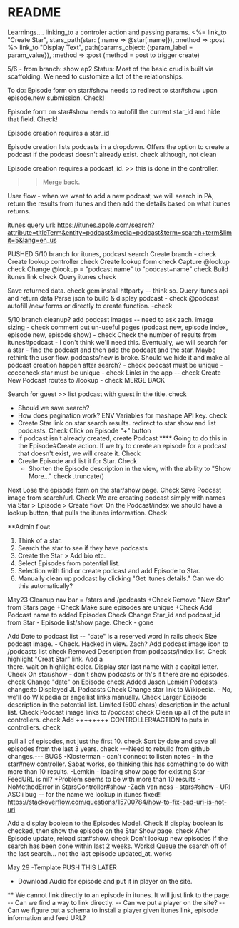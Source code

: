 # README

Learnings....
linking_to a controler action and passing params. 
<%= link_to "Create Star", stars_path(star: {:name => @star[:name]}), :method => :post %>
link_to "Display Text", path(params_object: {:param_label = param_value}), :method => :post (method = post to trigger create)


5/6 - from branch: show ep2
Status: Most of the basic crud is built via scaffolding. We need to customize a lot of the relationships. 

To do:
Episode form on star#show needs to redirect to star#show upon episode.new submission. Check!

Episode form on star#show needs to autofill the current star_id and hide that field. Check!

Episode creation requires a star_id

Episode creation lists podcasts in a dropdown. Offers the option to create a podcast if the podcast doesn't already exist. check although, not clean
<!-- <%= form.select :star_id, options_for_select([[@star.name, @star.id]]) %>  -->
<!-- <%= form.select :podcast_id, options_for_select([[@podcast.name, @podcast.id]]) %>  -->

Episode creation requires a podcast_id. >> this is done in the controller.

>> Merge back.


User flow - when we want to add a new podcast, we will search in PA, return the results from itunes and then add the details based on what itunes returns. 

itunes query url: https://itunes.apple.com/search?attribute=titleTerm&entity=podcast&media=podcast&term=search+term&limit=5&lang=en_us

PUSHED 5/10 branch for itunes, podcast search
Create branch - check
Create lookup controller check
Create lookup form check
Capture @lookup check 
Change @lookup = "podcast name" to "podcast+name" check
Build itunes link check
Query itunes check
	
Save returned data. check
	gem install httparty -- think so. 
	Query itunes api and return data
Parse json to build & display podcast - check
@podcast autofill /new forms or directly to create function. -check 

5/10 branch cleanup?
add podcast images -- need to ask zach.
image sizing - check
comment out un-useful pages (podcast new, episode index, episode new, episode show) - check
Check the number of results from itunes#podcast - I don't think we'll need this. Eventually, we will search for a star - find the podcast and then add the podcast and the star. Maybe rethink the user flow. 
podcasts/new is broke. Should we hide it and make all podcast creation happen after search? - check
podcast must be unique - cccccheck
star must be unique - check
Links in the app -- check
Create New Podcast routes to /lookup - check
MERGE BACK



Search for guest >> list podcast with guest in the title. check
 - Should we save search?
 - How does pagination work?
ENV Variables for mashape API key. check
 - Create Star link on star search results. redirect to star show and list podcasts. Check
 Click on Episode "+" button
 - If podcast isn't already created, create Podcast **** Going to do this in the Episode#Create action. If we try to create an episode for a podcast that doesn't exist, we will create it. Check
 - Create Episode and list it for Star. Check
   - Shorten the Episode description in the view, with the ability to "Show More..." check .truncate()


 Next
 Lose the episode form on the star/show page. Check
 Save Podcast image from search/url. Check
 We are creating podcast simply with names via Star > Episode > Create flow. On the Podcast/index we should have a lookup button, that pulls the itunes information. Check

**Admin flow:
1. Think of a star.
2. Search the star to see if they have podcasts
3. Create the Star > Add bio etc.
4. Select Episodes from potential list.
5. Selection with find or create podcast and add Episode to Star.
6. Manually clean up podcast by clicking "Get itunes details." Can we do this automatically?


May23 Cleanup
 nav bar = /stars and /podcasts +Check
 Remove "New Star" from Stars page +Check
 Make sure episodes are unique +Check
 Add Podcast name to added Episodes Check
 Change Star_id and podcast_id from Star - Episode list/show page. Check - gone

 Add Date to podcast list -- "date" is a reserved word in rails check
 Size podcast image. - Check. Hacked in view. Zach?
 Add podcast image icon to /podcasts list check
 Removed Description from podcasts/index list. Check
 highlight "Creat Star" link. Add a </br> there. wait on highlight color. 
 Display star last name with a capital letter. Check
 On star/show - don't show podcasts or th's if there are no episodes. check
 Change "date" on Episode check
 Added Jason Lemkin Podcasts change:to Displayed JL Podcasts Check
 Change star link to Wikipedia. - No, we'll do Wikipedia or angellist links manually. Check
 Larger Episode description in the potential list. Limited (500 chars) description in the actual list. Check
 Podcast image links to /podcast check
 Clean up all of the puts in controllers. check
 Add ++++++++ CONTROLLER#ACTION to puts in controllers. check


pull all of episodes, not just the first 10. check
Sort by date and save all episodes from the last 3 years. check
---Need to rebuild from github changes.---
BUGS
-Klosterman - can't connect to listen notes - in the star#new controller. Sabat works, so thinking this has something to do with more than 10 results. 
-Lemkin - loading show page for existing Star - FeedURL is nil? *Problem seems to be with more than 10 results - NoMethodError in StarsController#show
-Zach van ness - stars#show - URI ASCii bug -- for the name we lookup in itunes fixed!! https://stackoverflow.com/questions/15700784/how-to-fix-bad-uri-is-not-uri

Add a display boolean to the Episodes Model. Check
If display boolean is checked, then show the episode on the Star Show page. check
After Episode update, reload star#show. check
Don't lookup new episodes if the search has been done within last 2 weeks. Works!
Queue the search off of the last search... not the last episode updated_at. works




May 29 -Template PUSH THIS LATER









  - Download Audio for episode and put it in player on the site. 




** We cannot link directly to an episode in itunes. It will just link to the page.
 -- Can we find a way to link directly.
 -- Can we put a player on the site?
 -- Can we figure out a schema to install a player given itunes link, episode information and feed URL?
